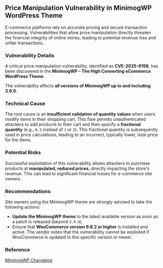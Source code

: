 ## Price Manipulation Vulnerability in MinimogWP WordPress Theme

E-commerce platforms rely on accurate pricing and secure transaction processing. Vulnerabilities that allow price manipulation directly threaten the financial integrity of online stores, leading to potential revenue loss and unfair transactions.

### Vulnerability Details

A critical price manipulation vulnerability, identified as **CVE-2025-8198**, has been discovered in the **MinimogWP – The High Converting eCommerce WordPress Theme**.

The vulnerability affects **all versions of MinimogWP up to and including 3.9.0**.

### Technical Cause

The root cause is an **insufficient validation of quantity values** when users modify items in their shopping cart. This flaw permits unauthenticated attackers to add products to their cart and then specify a **fractional quantity** (e.g., `0.5` instead of `1` or `2`). This fractional quantity is subsequently used in price calculations, leading to an incorrect, typically lower, total price for the items.

### Potential Risks

Successful exploitation of this vulnerability allows attackers to purchase products at **manipulated, reduced prices**, directly impacting the store's revenue. This can lead to significant financial losses for e-commerce site owners.

### Recommendations

Site owners using the MinimogWP theme are strongly advised to take the following actions:

*   **Update the MinimogWP theme** to the latest available version as soon as a patch is released (beyond `3.9.0`).
*   Ensure that **WooCommerce version 9.8.2 or higher** is installed and active. The vendor notes that the vulnerability cannot be exploited if WooCommerce is updated to this specific version or newer.

### Reference

[MinimogWP Changelog](https://changelog.thememove.com/minimog-wp/)